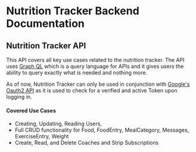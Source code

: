 # Nutrition Tracker Backend Documentation

## Nutrition Tracker API
This API covers all key use cases related to the nutrition tracker. The API uses [Graph QL](https://graphql.org/) which is a query language for APIs and it gives users the ability to query exactly what is needed and nothing more.

As of now, Nutrition Tracker can only be used in conjunction with [Google's Oauth2 API](https://developers.google.com/identity/protocols/OAuth2) as it is used to check for a verified and active Token upon logging in.

#### Covered Use Cases

  * Creating, Updating, Reading Users,
  * Full CRUD functionality for Food, FoodEntry, MealCategory,  Messages, ExerciseEntry, Weight
  * Create, Read, and Delete Coaches and Strip Subscriptions
